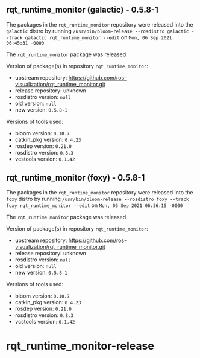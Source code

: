 ## rqt_runtime_monitor (galactic) - 0.5.8-1

The packages in the `rqt_runtime_monitor` repository were released into the `galactic` distro by running `/usr/bin/bloom-release --rosdistro galactic --track galactic rqt_runtime_monitor --edit` on `Mon, 06 Sep 2021 06:45:31 -0000`

The `rqt_runtime_monitor` package was released.

Version of package(s) in repository `rqt_runtime_monitor`:

- upstream repository: https://github.com/ros-visualization/rqt_runtime_monitor.git
- release repository: unknown
- rosdistro version: `null`
- old version: `null`
- new version: `0.5.8-1`

Versions of tools used:

- bloom version: `0.10.7`
- catkin_pkg version: `0.4.23`
- rosdep version: `0.21.0`
- rosdistro version: `0.8.3`
- vcstools version: `0.1.42`


## rqt_runtime_monitor (foxy) - 0.5.8-1

The packages in the `rqt_runtime_monitor` repository were released into the `foxy` distro by running `/usr/bin/bloom-release --rosdistro foxy --track foxy rqt_runtime_monitor --edit` on `Mon, 06 Sep 2021 06:36:15 -0000`

The `rqt_runtime_monitor` package was released.

Version of package(s) in repository `rqt_runtime_monitor`:

- upstream repository: https://github.com/ros-visualization/rqt_runtime_monitor.git
- release repository: unknown
- rosdistro version: `null`
- old version: `null`
- new version: `0.5.8-1`

Versions of tools used:

- bloom version: `0.10.7`
- catkin_pkg version: `0.4.23`
- rosdep version: `0.21.0`
- rosdistro version: `0.8.3`
- vcstools version: `0.1.42`


# rqt_runtime_monitor-release
